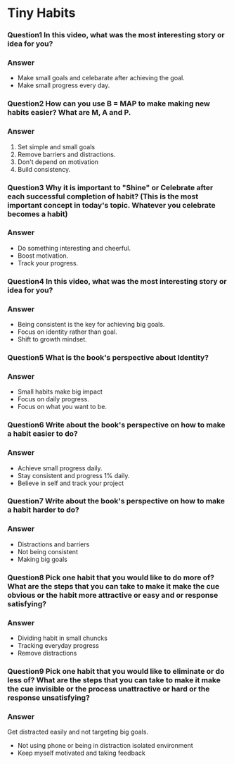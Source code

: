 # Tiny Habits
### Question1 In this video, what was the most interesting story or idea for you?
### Answer
* Make small goals and celebarate after achieving the goal.
* Make small progress every day.
### Question2 How can you use B = MAP to make making new habits easier? What are M, A and P.
### Answer
1. Set simple and small goals
2. Remove barriers and distractions.
3. Don't depend on motivation
4. Build consistency.
### Question3 Why it is important to "Shine" or Celebrate after each successful completion of habit? (This is the most important concept in today's topic. Whatever you celebrate becomes a habit)
### Answer
* Do something interesting and cheerful.
* Boost motivation.
* Track your progress.
### Question4 In this video, what was the most interesting story or idea for you?
### Answer 
* Being consistent is the key for achieving big goals.
* Focus on identity rather than goal.
* Shift to growth mindset.
### Question5 What is the book's perspective about Identity?
### Answer
* Small habits make big impact
* Focus on daily progress.
* Focus on what you want to be.
### Question6 Write about the book's perspective on how to make a habit easier to do?
### Answer 
* Achieve small progress daily.
* Stay consistent and progress 1% daily.
* Believe in self and track your project
### Question7 Write about the book's perspective on how to make a habit harder to do?
### Answer
* Distractions and barriers
* Not being consistent
* Making big goals
### Question8 Pick one habit that you would like to do more of? What are the steps that you can take to make it make the cue obvious or the habit more attractive or easy and or response satisfying?
### Answer
* Dividing habit in small chuncks
* Tracking everyday progress
* Remove distractions
### Question9 Pick one habit that you would like to eliminate or do less of? What are the steps that you can take to make it make the cue invisible or the process unattractive or hard or the response unsatisfying?
### Answer
Get distracted easily and not targeting big goals.
* Not using phone or being in distraction isolated environment
* Keep myself motivated and taking feedback
